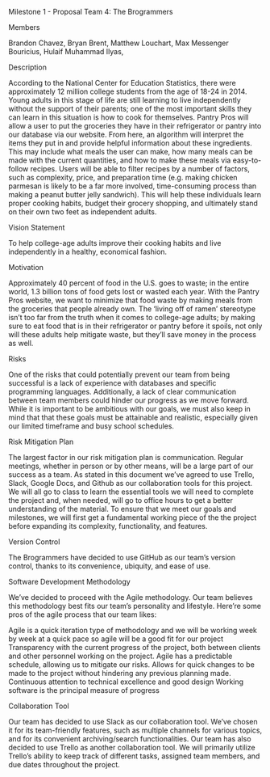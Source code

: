 Milestone 1 - Proposal
Team 4: The Brogrammers

Members

Brandon Chavez, 
Bryan Brent, 
Matthew Louchart, 
Max Messenger Bouricius, 
Hulaif Muhammad Ilyas, 

Description

According to the National Center for Education Statistics, there were approximately 12 million college students from the age of 18-24 in 2014. Young adults in this stage of life are still learning to live independently without the support of their parents; one of the most important skills they can learn in this situation is how to cook for themselves.
Pantry Pros will allow a user to put the groceries they have in their refrigerator or pantry into our database via our website. From here, an algorithm will interpret the items they put in and provide helpful information about these ingredients. This may include what meals the user can make, how many meals can be made with the current quantities, and how to make these meals via easy-to-follow recipes. Users will be able to filter recipes by a number of factors, such as complexity, price, and preparation time (e.g. making chicken parmesan is likely to be a far more involved, time-consuming process than making a peanut butter jelly sandwich). This will help these individuals learn proper cooking habits, budget their grocery shopping, and ultimately stand on their own two feet as independent adults.

Vision Statement

To help college-age adults improve their cooking habits and live independently in a healthy, economical fashion.

Motivation

Approximately 40 percent of food in the U.S. goes to waste; in the entire world, 1.3 billion tons of food gets lost or wasted each year.  With the Pantry Pros website, we want to minimize that food waste by making meals from the groceries that people already own. The ‘living off of ramen’ stereotype isn’t too far from the truth when it comes to college-age adults; by making sure to eat food that is in their refrigerator or pantry before it spoils, not only will these adults help mitigate waste, but they’ll save money in the process as well.

Risks

One of the risks that could potentially prevent our team from being successful is a lack of experience with databases and specific programming languages. Additionally, a lack of clear communication between team members could hinder our progress as we move forward. While it is important to be ambitious with our goals, we must also keep in mind that that these goals must be attainable and realistic, especially given our limited timeframe and busy school schedules.

Risk Mitigation Plan

The largest factor in our risk mitigation plan is communication. Regular meetings, whether in person or by other means, will be a large part of our success as a team. As stated in this document we’ve agreed to use Trello, Slack, Google Docs, and Github as our collaboration tools for this project. We will all go to class to learn the essential tools we will need to complete the project and, when needed, will go to office hours to get a better understanding of the material. To ensure that we meet our goals and milestones, we will first get a fundamental working piece of the the project before expanding its complexity, functionality, and features. 

Version Control

The Brogrammers have decided to use GitHub as our team’s version control, thanks to its convenience, ubiquity, and ease of use.

Software Development Methodology

We’ve decided to proceed with the Agile methodology. Our team believes this methodology best fits our team’s personality and lifestyle. Here’re some pros of the agile process that our team likes:

Agile is a quick iteration type of methodology and we will be working week by week at a quick pace so agile will be a good fit for our project
Transparency with the current progress of the project, both between clients and other personnel working on the project.
Agile has a predictable schedule, allowing us to mitigate our risks.
Allows for quick changes to be made to the project without hindering any previous planning made.
Continuous attention to technical excellence and good design
Working software is the principal measure of progress

Collaboration Tool

Our team has decided to use Slack as our collaboration tool. We’ve chosen it for its team-friendly features, such as multiple channels for various topics, and for its convenient archiving/search functionalities. Our team has also decided to use Trello as another collaboration tool. We will primarily utilize Trello’s ability to keep track of different tasks, assigned team members, and due dates throughout the project.
